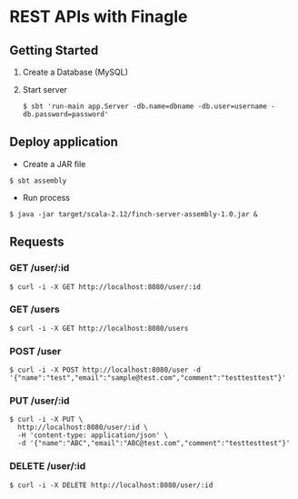 # REST APIs with Finagle
## Getting Started

1. Create a Database (MySQL)  
2. Start server

    ``` 
    $ sbt 'run-main app.Server -db.name=dbname -db.user=username -db.password=password'
    ```
    
## Deploy application
* Create a JAR file

```
$ sbt assembly

```

* Run process

```
$ java -jar target/scala-2.12/finch-server-assembly-1.0.jar &
```    

## Requests     

### GET /user/:id

```
$ curl -i -X GET http://localhost:8080/user/:id
```

### GET /users

```
$ curl -i -X GET http://localhost:8080/users
```

### POST /user

```
$ curl -i -X POST http://localhost:8080/user -d '{"name":"test","email":"sample@test.com","comment":"testtesttest"}'
```

### PUT /user/:id

```
$ curl -i -X PUT \
  http://localhost:8080/user/:id \
  -H 'content-type: application/json' \
  -d '{"name":"ABC","email":"ABC@test.com","comment":"testtesttest"}'
```

### DELETE /user/:id

```
$ curl -i -X DELETE http://localhost:8080/user/:id
```
